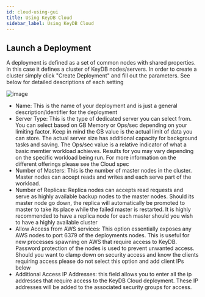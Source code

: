 ```yaml
---
id: cloud-using-gui
title: Using KeyDB Cloud
sidebar_label: Using KeyDB Cloud
---
```


## Launch a Deployment

A deployment is defined as a set of common nodes with shared properties. In this case it defines a cluster of KeyDB nodes/servers. In order to create a cluster simply click "Create Deployment" and fill out the parameters. See below for detailed descriptions of each setting

![image](/img/hosted/create_deployment.PNG)

* Name: This is the name of your deployment and is just a general description/identifier for the deployment
* Server Type: This is the type of dedicated server you can select from. You can select based on GB Memory or Ops/sec depending on your limiting factor. Keep in mind the GB value is the actual limit of data you can store. The actual server size has additional capacity for background tasks and saving. The Ops/sec value is a relative indicator of what a basic memtier workload achieves. Results for you may vary depending on the specific workload being run. For more information on the different offerings please see the Cloud spec
* Number of Masters: This is the number of master nodes in the cluster. Master nodes can accept reads and writes and each serve part of the workload.
* Number of Replicas: Replica nodes can accepts read requests and serve as highly available backup nodes to the master nodes. Should its master node go down, the replica will automatically be promoted to master to take its place while the failed master is restarted. It is highly recommended to have a replica node for each master should you wish to have a highly available cluster
* Allow Access from AWS services: This option essentially exposes any AWS nodes to port 6379 of the deployments nodes. This is useful for new processes spawning on AWS that require access to KeyDB. Password protection of the nodes is used to prevent unwanted access. Should you want to clamp down on security access and know the clients requiring access please do not select this option and add client IPs below
* Additional Access IP Addresses: this field allows you to enter all the ip addresses that require access to the KeyDB Cloud deployment. These IP addresses will be added to the associated security groups for access.

